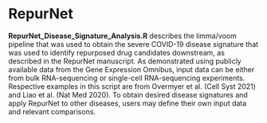 # RepurNet

**RepurNet_Disease_Signature_Analysis.R** describes the limma/voom pipeline that was used to obtain the severe COVID-19 disease signature that was used to identify repurposed drug candidates downstream, as described in the RepurNet manuscript. As demonstrated using publicly available data from the Gene Expression Omnibus, input data can be either from bulk RNA-sequencing or single-cell RNA-sequencing experiments. Respective examples in this script are from Overmyer et al. (Cell Syst 2021) and Liao et al. (Nat Med 2020). To obtain desired disease signatures and apply RepurNet to other diseases, users may define their own input data and relevant comparisons.
